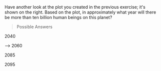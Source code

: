 Have another look at the plot you created in the previous exercise; it's shown on the right. Based on the plot, in approximately what year will there be more than ten billion human beings on this planet?

> Possible Answers

2040

--> 2060

2085

2095